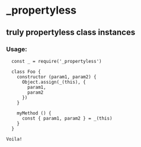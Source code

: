 # _propertyless
## truly propertyless class instances

### Usage:

```
  const _ = require('_propertyless')

  class Foo {
    constructor (param1, param2) {
      Object.assign(_(this), {
        param1,
        param2
      })
    }

    myMethod () {
      const { param1, param2 } = _(this)
    }
  }

Voila!
